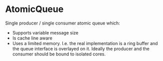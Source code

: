 # AtomicQueue

Single producer / single consumer atomic queue which:
* Supports variable message size
* Is cache line aware
* Uses a limited memory. I.e. the real implementation is a ring buffer and the queue interface is overlayed on it.
Ideally the producer and the consumer should be bound to isolated cores.
